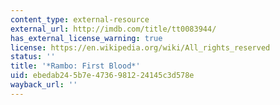 ```yaml
---
content_type: external-resource
external_url: http://imdb.com/title/tt0083944/
has_external_license_warning: true
license: https://en.wikipedia.org/wiki/All_rights_reserved
status: ''
title: '*Rambo: First Blood*'
uid: ebedab24-5b7e-4736-9812-24145c3d578e
wayback_url: ''
---
```

